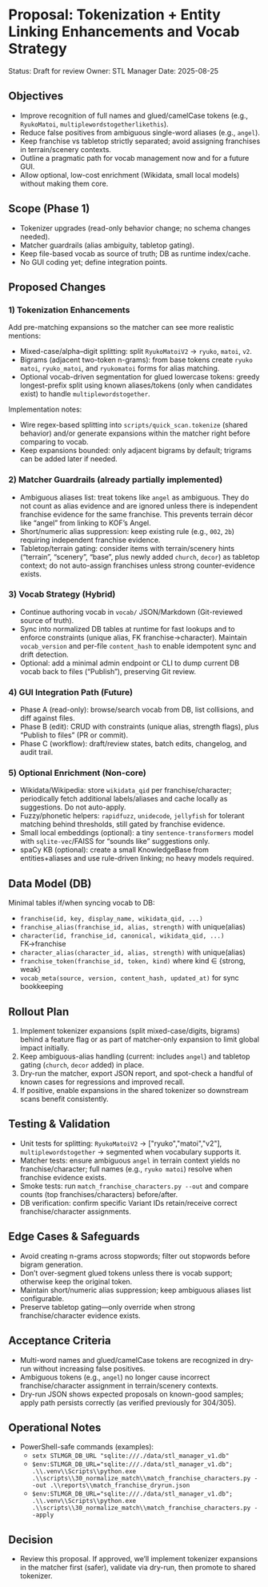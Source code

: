 # Proposal: Tokenization + Entity Linking Enhancements and Vocab Strategy

Status: Draft for review
Owner: STL Manager
Date: 2025-08-25

## Objectives
- Improve recognition of full names and glued/camelCase tokens (e.g., `RyukoMatoi`, `multiplewordstogetherlikethis`).
- Reduce false positives from ambiguous single-word aliases (e.g., `angel`).
- Keep franchise vs tabletop strictly separated; avoid assigning franchises in terrain/scenery contexts.
- Outline a pragmatic path for vocab management now and for a future GUI.
- Allow optional, low-cost enrichment (Wikidata, small local models) without making them core.

## Scope (Phase 1)
- Tokenizer upgrades (read-only behavior change; no schema changes needed).
- Matcher guardrails (alias ambiguity, tabletop gating).
- Keep file-based vocab as source of truth; DB as runtime index/cache.
- No GUI coding yet; define integration points.

## Proposed Changes

### 1) Tokenization Enhancements
Add pre-matching expansions so the matcher can see more realistic mentions:
- Mixed-case/alpha–digit splitting: split `RyukoMatoiV2` → `ryuko`, `matoi`, `v2`.
- Bigrams (adjacent two-token n-grams): from base tokens create `ryuko matoi`, `ryuko_matoi`, and `ryukomatoi` forms for alias matching.
- Optional vocab-driven segmentation for glued lowercase tokens: greedy longest-prefix split using known aliases/tokens (only when candidates exist) to handle `multiplewordstogether`.

Implementation notes:
- Wire regex-based splitting into `scripts/quick_scan.tokenize` (shared behavior) and/or generate expansions within the matcher right before comparing to vocab.
- Keep expansions bounded: only adjacent bigrams by default; trigrams can be added later if needed.

### 2) Matcher Guardrails (already partially implemented)
- Ambiguous aliases list: treat tokens like `angel` as ambiguous. They do not count as alias evidence and are ignored unless there is independent franchise evidence for the same franchise. This prevents terrain décor like “angel” from linking to KOF’s Angel.
- Short/numeric alias suppression: keep existing rule (e.g., `002`, `2b`) requiring independent franchise evidence.
- Tabletop/terrain gating: consider items with terrain/scenery hints (“terrain”, “scenery”, “base”, plus newly added `church`, `decor`) as tabletop context; do not auto-assign franchises unless strong counter-evidence exists.

### 3) Vocab Strategy (Hybrid)
- Continue authoring vocab in `vocab/` JSON/Markdown (Git-reviewed source of truth).
- Sync into normalized DB tables at runtime for fast lookups and to enforce constraints (unique alias, FK franchise→character). Maintain `vocab_version` and per-file `content_hash` to enable idempotent sync and drift detection.
- Optional: add a minimal admin endpoint or CLI to dump current DB vocab back to files (“Publish”), preserving Git review.

### 4) GUI Integration Path (Future)
- Phase A (read-only): browse/search vocab from DB, list collisions, and diff against files.
- Phase B (edit): CRUD with constraints (unique alias, strength flags), plus “Publish to files” (PR or commit).
- Phase C (workflow): draft/review states, batch edits, changelog, and audit trail.

### 5) Optional Enrichment (Non-core)
- Wikidata/Wikipedia: store `wikidata_qid` per franchise/character; periodically fetch additional labels/aliases and cache locally as suggestions. Do not auto-apply.
- Fuzzy/phonetic helpers: `rapidfuzz`, `unidecode`, `jellyfish` for tolerant matching behind thresholds, still gated by franchise evidence.
- Small local embeddings (optional): a tiny `sentence-transformers` model with `sqlite-vec`/FAISS for “sounds like” suggestions only.
- spaCy KB (optional): create a small KnowledgeBase from entities+aliases and use rule-driven linking; no heavy models required.

## Data Model (DB)
Minimal tables if/when syncing vocab to DB:
- `franchise(id, key, display_name, wikidata_qid, ...)`
- `franchise_alias(franchise_id, alias, strength)` with unique(alias)
- `character(id, franchise_id, canonical, wikidata_qid, ...)` FK→franchise
- `character_alias(character_id, alias, strength)` with unique(alias)
- `franchise_token(franchise_id, token, kind)` where kind ∈ {strong, weak}
- `vocab_meta(source, version, content_hash, updated_at)` for sync bookkeeping

## Rollout Plan
1) Implement tokenizer expansions (split mixed-case/digits, bigrams) behind a feature flag or as part of matcher-only expansion to limit global impact initially.
2) Keep ambiguous-alias handling (current: includes `angel`) and tabletop gating (`church`, `decor` added) in place.
3) Dry-run the matcher, export JSON report, and spot-check a handful of known cases for regressions and improved recall.
4) If positive, enable expansions in the shared tokenizer so downstream scans benefit consistently.

## Testing & Validation
- Unit tests for splitting: `RyukoMatoiV2` → ["ryuko","matoi","v2"], `multiplewordstogether` → segmented when vocabulary supports it.
- Matcher tests: ensure ambiguous `angel` in terrain context yields no franchise/character; full names (e.g., `ryuko matoi`) resolve when franchise evidence exists.
- Smoke tests: run `match_franchise_characters.py --out` and compare counts (top franchises/characters) before/after.
- DB verification: confirm specific Variant IDs retain/receive correct franchise/character assignments.

## Edge Cases & Safeguards
- Avoid creating n-grams across stopwords; filter out stopwords before bigram generation.
- Don’t over-segment glued tokens unless there is vocab support; otherwise keep the original token.
- Maintain short/numeric alias suppression; keep ambiguous aliases list configurable.
- Preserve tabletop gating—only override when strong franchise/character evidence exists.

## Acceptance Criteria
- Multi-word names and glued/camelCase tokens are recognized in dry-run without increasing false positives.
- Ambiguous tokens (e.g., `angel`) no longer cause incorrect franchise/character assignment in terrain/scenery contexts.
- Dry-run JSON shows expected proposals on known-good samples; apply path persists correctly (as verified previously for 304/305).

## Operational Notes
- PowerShell-safe commands (examples):
  - `setx STLMGR_DB_URL "sqlite:///./data/stl_manager_v1.db"`
  - `$env:STLMGR_DB_URL="sqlite:///./data/stl_manager_v1.db"; .\\.venv\\Scripts\\python.exe .\\scripts\\30_normalize_match\\match_franchise_characters.py --out .\\reports\\match_franchise_dryrun.json`
  - `$env:STLMGR_DB_URL="sqlite:///./data/stl_manager_v1.db"; .\\.venv\\Scripts\\python.exe .\\scripts\\30_normalize_match\\match_franchise_characters.py --apply`

## Decision
- Review this proposal. If approved, we’ll implement tokenizer expansions in the matcher first (safer), validate via dry-run, then promote to shared tokenizer.
